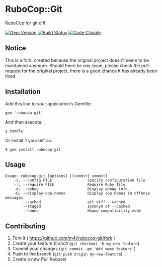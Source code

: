 # RuboCop::Git

RuboCop for git diff.

[![Gem Version](https://badge.fury.io/rb/rubocop-git.svg)](http://badge.fury.io/rb/rubocop-git)
[![Build Status](https://travis-ci.org/m4i/rubocop-git.svg?branch=master)](https://travis-ci.org/m4i/rubocop-git)
[![Code Climate](https://codeclimate.com/github/m4i/rubocop-git.png)](https://codeclimate.com/github/m4i/rubocop-git)

## Notice

This is a fork, created because the original project doesn't seem to be
maintained anymore. Should there be any issue, please check the pull-request
for the original project, there is a good chance it has already been fixed.

## Installation

Add this line to your application's Gemfile:

    gem 'rubocop-git'

And then execute:

    $ bundle

Or install it yourself as:

    $ gem install rubocop-git

## Usage

    Usage: rubocop-git [options] [[commit] commit]
        -c, --config FILE                Specify configuration file
        -r, --require FILE               Require Ruby file
        -d, --debug                      Display debug info
        -D, --display-cop-names          Display cop names in offense messages
            --cached                     git diff --cached
            --staged                     synonym of --cached
            --hound                      Hound compatibility mode

## Contributing

1. Fork it ( https://github.com/m4i/rubocop-git/fork )
2. Create your feature branch (`git checkout -b my-new-feature`)
3. Commit your changes (`git commit -am 'Add some feature'`)
4. Push to the branch (`git push origin my-new-feature`)
5. Create a new Pull Request
